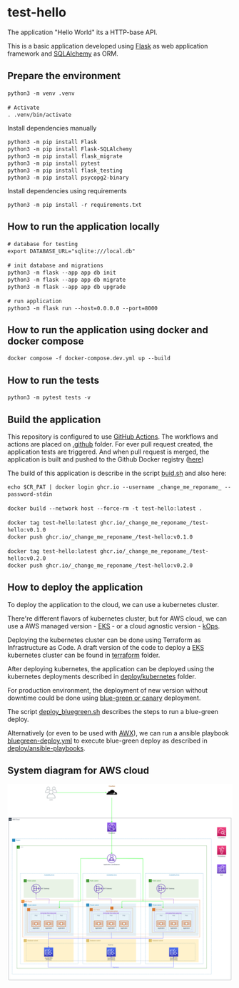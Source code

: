 # test-hello

The application "Hello World" its a HTTP-base API.

This is a basic application developed using [Flask](https://palletsprojects.com/p/flask/) as web application framework and [SQLAlchemy](https://www.sqlalchemy.org/) as ORM.

## Prepare the environment

```
python3 -m venv .venv

# Activate
. .venv/bin/activate
```

Install dependencies manually
```
python3 -m pip install Flask
python3 -m pip install Flask-SQLAlchemy
python3 -m pip install flask_migrate
python3 -m pip install pytest
python3 -m pip install flask_testing
python3 -m pip install psycopg2-binary
```

Install dependencies using requirements
```
python3 -m pip install -r requirements.txt
```

## How to run the application locally
```
# database for testing
export DATABASE_URL="sqlite:///local.db"

# init database and migrations
python3 -m flask --app app db init
python3 -m flask --app app db migrate
python3 -m flask --app app db upgrade

# run application
python3 -m flask run --host=0.0.0.0 --port=8000
```


## How to run the application using docker and docker compose
```
docker compose -f docker-compose.dev.yml up --build
```


## How to run the tests
```
python3 -m pytest tests -v
```

## Build the application

This repository is configured to use [GitHub Actions](https://github.com/features/actions).
The workflows and actions are placed on [.github](./.github) folder.
For ever pull request created, the application tests are triggered.
And when pull request is merged, the application is built and pushed to the Github Docker registry ([here](https://github.com/users/cmar-apps-81/packages/container/package/test-hello))

The build of this application is describe in the script [buid.sh](./scripts/build.sh) and also here:
```
echo $CR_PAT | docker login ghcr.io --username _change_me_reponame_ --password-stdin

docker build --network host --force-rm -t test-hello:latest .

docker tag test-hello:latest ghcr.io/_change_me_reponame_/test-hello:v0.1.0
docker push ghcr.io/_change_me_reponame_/test-hello:v0.1.0

docker tag test-hello:latest ghcr.io/_change_me_reponame_/test-hello:v0.2.0
docker push ghcr.io/_change_me_reponame_/test-hello:v0.2.0
```

## How to deploy the application

To deploy the application to the cloud, we can use a kubernetes cluster.

There're different flavors of kubernetes cluster, but for AWS cloud, we can use a AWS managed version - [EKS](https://aws.amazon.com/eks/) - or a cloud agnostic version - [kOps](https://kops.sigs.k8s.io/).

Deploying the kubernetes cluster can be done using Terraform as Infrastructure as Code.
A draft version of the code to deploy a [EKS](https://aws.amazon.com/eks/) kubernetes cluster can be found in [terraform](./deploy/terraform/eks) folder.

After deploying kubernetes, the application can be deployed using the kubernetes deployments described in [deploy/kubernetes](./deploy/kubernetes) folder.

For production environment, the deployment of new version without downtime could be done using [blue-green or canary](https://circleci.com/blog/canary-vs-blue-green-downtime/) deployment.

The script [deploy_bluegreen.sh](./scripts/deploy_bluegreen.sh) describes the steps to run a blue-green deploy. 

Alternatively (or even to be used with [AWX](https://github.com/ansible/awx)), we can run a ansible playbook [bluegreen-deploy.yml](./deploy/ansible-playbooks/bluegreen-deploy.yml) to execute blue-green deploy as described in [deploy/ansible-playbooks](./deploy/ansible-playbooks/).

## System diagram for AWS cloud
![System Diagram](./diagrams/aws.png)
